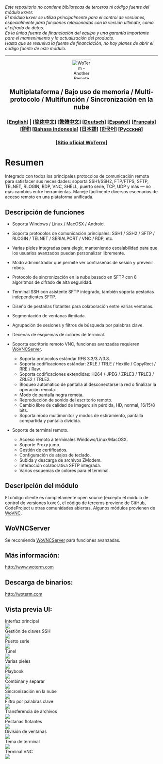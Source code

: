 *Este repositorio no contiene bibliotecas de terceros ni código fuente del módulo kxver.  
El módulo kxver se utiliza principalmente para el control de versiones, especialmente para funciones relacionadas con la versión ultimate, como el cifrado de datos.  
Es la única fuente de financiación del equipo y una garantía importante para el mantenimiento y la actualización del producto.  
Hasta que se resuelva la fuente de financiación, no hay planes de abrir el código fuente de este módulo.*  
***
<p align="center">
  <img src="woterm.png" width="64" alt="WoTerm - Another Remote Access Assistant">
  <h2 style="text-align: center;">Multiplataforma / Bajo uso de memoria / Multi-protocolo / Multifunción / Sincronización en la nube</h2>
<h3 style="text-align: center;">
  [<a href="../README.md">English</a>] | 
  [<a href="README-zh_CN.md">简体中文</a>]
  [<a href="README-zh_TW.md">繁體中文</a>]
  [<a href="README-de.md">Deutsch</a>]
  [<a href="README-es.md">Español</a>]
  [<a href="README-fr.md">Français</a>]
  [<a href="README-hi.md">हिंदी</a>]
  [<a href="README-id.md">Bahasa Indonesia</a>]
  [<a href="README-ja.md">日本語</a>]
  [<a href="README-ko.md">한국어</a>]
  [<a href="README-ru.md">Русский</a>]
</h3>
  <h3 style="text-align: center;">[<a href="https://woterm.com">Sitio oficial WoTerm</a>]</a></h3>
</p>

# Resumen
Integrado con todos los principales protocolos de comunicación remota para satisfacer sus necesidades: soporta SSH1/SSH2, FTP/FTPS, SFTP, TELNET, RLOGIN, RDP, VNC, SHELL, puerto serie, TCP, UDP y más — no más cambios entre herramientas. Maneje fácilmente diversos escenarios de acceso remoto en una plataforma unificada.

## Descripción de funciones
- Soporta Windows / Linux / MacOSX / Android.  
- Soporta protocolos de comunicación principales: SSH1 / SSH2 / SFTP / RLOGIN / TELNET / SERIALPORT / VNC / RDP, etc.  
- Varias pieles integradas para elegir, manteniendo escalabilidad para que los usuarios avanzados puedan personalizar libremente.  
- Modo administrador que permite ver contraseñas de sesión y prevenir robos.  
- Protocolo de sincronización en la nube basado en SFTP con 8 algoritmos de cifrado de alta seguridad.  
- Terminal SSH con asistente SFTP integrado, también soporta pestañas independientes SFTP.  
- Diseño de pestañas flotantes para colaboración entre varias ventanas.  
- Segmentación de ventanas ilimitada.  
- Agrupación de sesiones y filtros de búsqueda por palabras clave.  
- Decenas de esquemas de colores de terminal.

- Soporta escritorio remoto VNC, funciones avanzadas requieren [WoVNCServer](http://wovnc.com).  
  - Soporta protocolos estándar RFB 3.3/3.7/3.8.  
  - Soporta codificaciones estándar: ZRLE / TRLE / Hextile / CopyRect / RRE / Raw.  
  - Soporta codificaciones extendidas: H264 / JPEG / ZRLE3 / TRLE3 / ZRLE2 / TRLE2.  
  - Bloqueo automático de pantalla al desconectarse la red o finalizar la operación remota.  
  - Modo de pantalla negra remota.  
  - Reproducción de sonido del escritorio remoto.  
  - Cambio libre de calidad de imagen: sin pérdida, HD, normal, 16/15/8 bits.  
  - Soporta modo multimonitor y modos de estiramiento, pantalla compartida y pantalla dividida.  

- Soporte de terminal remoto.  
  - Acceso remoto a terminales Windows/Linux/MacOSX.  
  - Soporte Proxy jump.  
  - Gestión de certificados.  
  - Configuración de atajos de teclado.  
  - Subida y descarga de archivos ZModem.  
  - Interacción colaborativa SFTP integrada.  
  - Varios esquemas de colores para el terminal.  

## Descripción del módulo
El código cliente es completamente open source (excepto el módulo de control de versiones kxver), el código de terceros proviene de GitHub, CodeProject u otras comunidades abiertas. Algunos módulos provienen de [WoVNC](http://wovnc.com).  

## WoVNCServer
Se recomienda [WoVNCServer](http://wovnc.com) para funciones avanzadas.  

## Más información:
<a href="http://www.woterm.com">http://www.woterm.com</a>  

## Descarga de binarios:
<a href="http://woterm.com">http://woterm.com</a>  

## Vista previa UI:
<div>Interfaz principal<br><img src="main.gif"/></div>
<div>Gestión de claves SSH<br><img src="keymgr2.gif"></div>
<div>Puerto serie<br><img src="serialport.gif"></div>
<div>Túnel<br><img src="tunnel.png"></div>
<div>Varias pieles<br><img src="skins.png"></div>
<div>Playbook<br><img src="playbook.gif"></div>
<div>Combinar y separar<br><img src="merge.gif"></div>
<div>Sincronización en la nube<br><img src="sync.gif"></div>
<div>Filtro por palabras clave<br><img src="filter.gif"></div>
<div>Transferencia de archivos<br><img src="sftp.gif"></div>
<div>Pestañas flotantes<br><img src="float.gif"></div>
<div>División de ventanas<br><img src="split.gif"></div>
<div>Tema de terminal<br><img src="patten.gif"></div>
<div>Terminal VNC<br><img src="vnc.gif"/></div>

